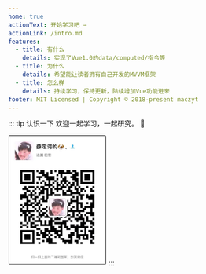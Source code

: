 ```yaml
---
home: true
actionText: 开始学习吧 →
actionLink: /intro.md
features:
  - title: 有什么
    details: 实现了Vue1.0的data/computed/指令等
  - title: 为什么
    details: 希望能让读者拥有自己开发的MVVM框架
  - title: 怎么样
    details: 持续学习，保持更新，陆续增加Vue功能进来
footer: MIT Licensed | Copyright © 2018-present maczyt
---
```


::: tip 认识一下
欢迎一起学习，一起研究。 🤭

<img src="./wechat.jpg" alt="微信号: maczyt" width="200" />
:::
